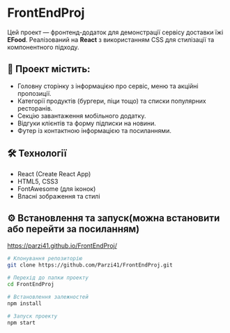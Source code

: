 # FrontEndProj

Цей проект — фронтенд-додаток для демонстрації сервісу доставки їжі **EFood**. Реалізований на **React** з використанням CSS для стилізації та компонентного підходу.

## 🚀 Проект містить:

- Головну сторінку з інформацією про сервіс, меню та акційні пропозиції.
- Категорії продуктів (бургери, піци тощо) та списки популярних ресторанів.
- Секцію завантаження мобільного додатку.
- Відгуки клієнтів та форму підписки на новини.
- Футер із контактною інформацією та посиланнями.

## 🛠️ Технології

- React (Create React App)
- HTML5, CSS3
- FontAwesome (для іконок)
- Власні зображення та стилі

## ⚙️ Встановлення та запуск(можна встановити або перейти за посиланням)
https://parzi41.github.io/FrontEndProj/

```bash
# Клонування репозиторію
git clone https://github.com/Parzi41/FrontEndProj.git

# Перехід до папки проекту
cd FrontEndProj

# Встановлення залежностей
npm install

# Запуск проекту
npm start
```
